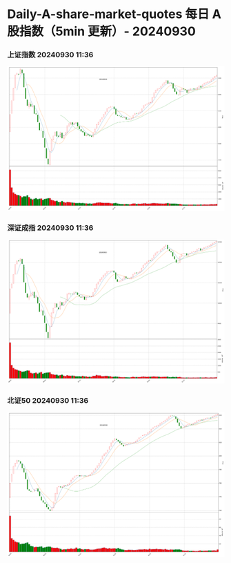 
# Daily-A-share-market-quotes 每日 A 股指数（5min 更新）- 20240930

### 上证指数 20240930 11:36
![](./fig/2024/9/20240930-sh000001.png)

### 深证成指 20240930 11:36
![](./fig/2024/9/20240930-sz399001.png)

### 北证50 20240930 11:36
![](./fig/2024/9/20240930-bj899050.png)
